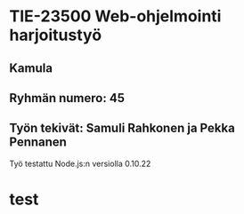 # TIE-23500 Web-ohjelmointi harjoitustyö

## Kamula

## Ryhmän numero: 45

## Työn tekivät: Samuli Rahkonen ja Pekka Pennanen

Työ testattu Node.js:n versiolla 0.10.22

# test